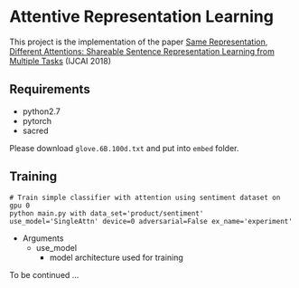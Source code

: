 # Attentive Representation Learning


This project is the implementation of the paper [Same Representation, Different Attentions: Shareable Sentence  Representation Learning from Multiple Tasks](https://arxiv.org/pdf/1804.08139.pdf) (IJCAI 2018)

## Requirements

- python2.7
- pytorch
- sacred

Please download `glove.6B.100d.txt` and put into `embed` folder.


## Training

```
# Train simple classifier with attention using sentiment dataset on gpu 0
python main.py with data_set='product/sentiment' use_model='SingleAttn' device=0 adversarial=False ex_name='experiment'
```

- Arguments
    - use_model
        + model architecture used for training

To be continued ...